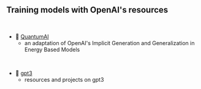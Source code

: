 ## Training models with OpenAI's resources
 
<br>


* 🧬 [QuantumAI](EBMs)
  * an adaptation of OpenAI's Implicit Generation and Generalization in Energy Based Models
 
 
<br>

* 🦾 [gpt3](GPT3)
  * resources and projects on gpt3

<br>

